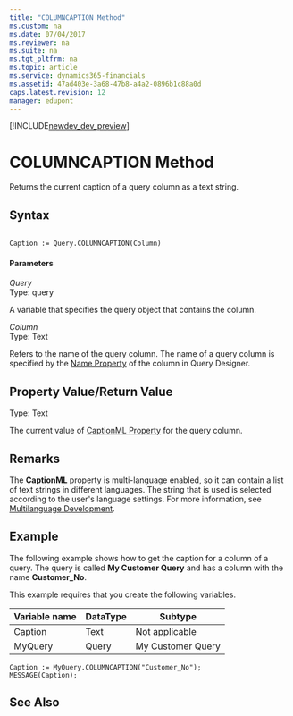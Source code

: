 ```yaml
---
title: "COLUMNCAPTION Method"
ms.custom: na
ms.date: 07/04/2017
ms.reviewer: na
ms.suite: na
ms.tgt_pltfrm: na
ms.topic: article
ms.service: dynamics365-financials
ms.assetid: 47ad403e-3a68-47b8-a4a2-0896b1c88a0d
caps.latest.revision: 12
manager: edupont
---
```


[!INCLUDE[newdev_dev_preview](../includes/newdev_dev_preview.md)]

# COLUMNCAPTION Method
Returns the current caption of a query column as a text string.  

## Syntax  

```  

Caption := Query.COLUMNCAPTION(Column)  
```  

#### Parameters  
 *Query*  
 Type: query  

 A variable that specifies the query object that contains the column.  

 *Column*  
 Type: Text  

 Refers to the name of the query column. The name of a query column is specified by the [Name Property](../properties/devenv-Name-Property.md) of the column in Query Designer.  

## Property Value/Return Value  
 Type: Text  

 The current value of [CaptionML Property](../properties/devenv-CaptionML-Property.md) for the query column.  

## Remarks  
 The **CaptionML** property is multi-language enabled, so it can contain a list of text strings in different languages. The string that is used is selected according to the user's language settings. For more information, see [Multilanguage Development](../devenv-multilanguage-development.md).  

## Example  
 The following example shows how to get the caption for a column of a query. The query is called **My Customer Query** and has a column with the name **Customer\_No**.  

 This example requires that you create the following variables.  

|Variable name|DataType|Subtype|  
|-------------------|--------------|-------------|  
|Caption|Text|Not applicable|  
|MyQuery|Query|My Customer Query|  

```  
Caption := MyQuery.COLUMNCAPTION("Customer_No");  
MESSAGE(Caption);  
```  

## See Also  
 <!--NAV [How to: Create Queries](How-to--Create-Queries.md) -->  
